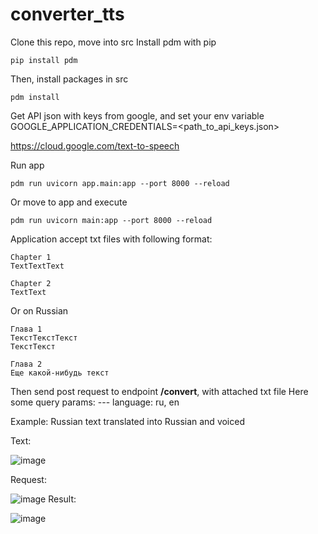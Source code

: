 # converter_tts

Clone this repo, move into src
Install pdm with pip 
```
pip install pdm
```
Then, install packages in src

```
pdm install
```

Get API json with keys from google, and set your env variable GOOGLE_APPLICATION_CREDENTIALS=<path_to_api_keys.json>

https://cloud.google.com/text-to-speech

Run app
```
pdm run uvicorn app.main:app --port 8000 --reload
```

Or move to app and execute
```
pdm run uvicorn main:app --port 8000 --reload
```

Application accept txt files with following format:
```
Chapter 1
TextTextText

Chapter 2
TextText
```
Or on Russian
```
Глава 1
ТекстТекстТекст
ТекстТекст

Глава 2
Еще какой-нибудь текст
```
Then send post request to endpoint __/convert__, with attached txt file
Here some query params:
--- language: ru, en

Example:
Russian text translated into Russian and voiced

Text:

![image](https://user-images.githubusercontent.com/60964414/146820657-78d4025e-47e6-4775-abb8-159d20bffcc0.png)

Request:

![image](https://user-images.githubusercontent.com/60964414/146820148-6f0e0f52-62a8-4f2b-9afc-f2b8ed229ab2.png)
Result:


![image](https://user-images.githubusercontent.com/60964414/146820615-062eabe4-9f9d-4e95-8bb2-90ae47d3cfc2.png)

  

